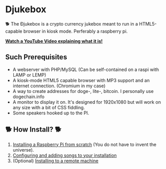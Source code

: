 # Djukebox
:dog2: The Ðjukebox is a crypto currency jukebox meant to run in a HTML5-capable browser in kiosk mode. Perferably a raspberry pi.

**[Watch a YouTube Video explaining what it is!](https://www.youtube.com/watch?v=4nG6K3qzE6g)**

## Such Prerequisites
* A webserver with PHP/MySQL (Can be self-contained on a raspi with LAMP or LEMP)
* A kiosk-mode HTML5 capable browser with MP3 support and an internet connection. (Chromium in my case)
* A way to create addresses for doge-, lite-, bitcoin. I personally use dogechain.info
* A monitor to display it on. It's designed for 1920x1080 but will work on any size with a bit of CSS fiddling.
* Some speakers hooked up to the PI.

## :dog2: How Install? :dog2:

1. [Installing a Raspberry Pi from scratch](https://github.com/Jasdoge/Djukebox/blob/master/setup_pi.md) (You do not have to invent the universe). 
2. [Configuring and adding songs to your installation](https://github.com/Jasdoge/Djukebox/blob/master/setup_config.md)
3. (Optional) [Installing to a remote machine](https://github.com/Jasdoge/Djukebox/blob/master/setup_config.md)
